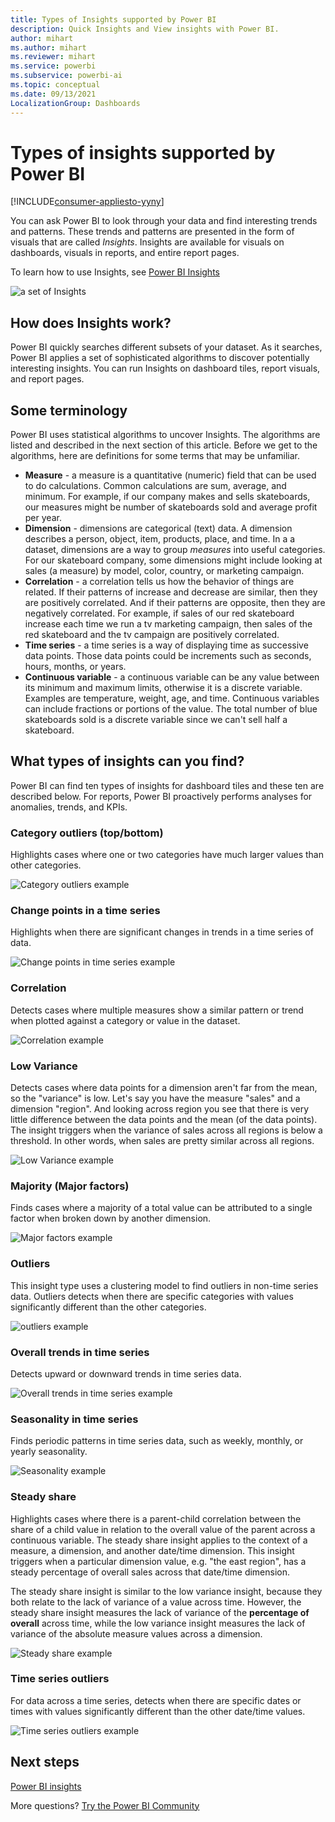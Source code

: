 ```yaml
---
title: Types of Insights supported by Power BI
description: Quick Insights and View insights with Power BI.
author: mihart
ms.author: mihart
ms.reviewer: mihart
ms.service: powerbi
ms.subservice: powerbi-ai
ms.topic: conceptual
ms.date: 09/13/2021
LocalizationGroup: Dashboards
---
```

# Types of insights supported by Power BI

[!INCLUDE[consumer-appliesto-yyny](../includes/consumer-appliesto-yyny.md)]

You can ask Power BI to look through your data and find interesting trends and patterns. These trends and patterns are presented in the form of visuals that are called *Insights*. Insights are available for visuals on dashboards, visuals in reports, and entire report pages. 

To learn how to use Insights, see [Power BI Insights](end-user-insights.md)

![a set of Insights](media/end-user-insight-types/power-bi-insight-line.png)

## How does Insights work?
Power BI quickly searches different subsets of your dataset. As it searches, Power BI applies a set of sophisticated algorithms to discover potentially interesting insights. You can run Insights on dashboard tiles, report visuals, and report pages.

## Some terminology
Power BI uses statistical algorithms to uncover  Insights. The algorithms are listed and described in the next section of this article. Before we get to the algorithms, here are definitions for some terms that may be unfamiliar. 

* **Measure** - a measure is a quantitative (numeric) field that can be used to do calculations. Common calculations are sum, average, and minimum. For example, if our company makes and sells skateboards, our measures might be number of skateboards sold and average profit per year.  
* **Dimension** - dimensions are categorical (text) data. A dimension describes a person, object, item, products, place, and time. In a a dataset, dimensions are a way to group *measures* into useful categories. For our skateboard company, some dimensions might include looking at sales (a measure) by model, color, country, or marketing campaign.   
* **Correlation** - a correlation tells us how the behavior of things are related.  If their patterns of increase and decrease are similar, then they are positively correlated. And if their patterns are opposite, then they are negatively correlated. For example, if sales of our red skateboard increase each time we run a tv marketing campaign, then sales of the red skateboard and the tv campaign are positively correlated.
* **Time series** - a time series is a way of displaying time as successive data points. Those data points could be increments such as seconds, hours, months, or years.  
* **Continuous variable** - a continuous variable can be any value between its minimum and maximum limits, otherwise it is a discrete variable. Examples are temperature, weight, age, and time. Continuous variables can include fractions or portions of the value. The total number of blue skateboards sold is a discrete variable since we can't sell half a skateboard.  

## What types of insights can you find?
Power BI can find ten types of insights for dashboard tiles and these ten are described below.  For reports, Power BI proactively  performs analyses for anomalies, trends, and KPIs. 

### Category outliers (top/bottom)
Highlights cases where one or two categories have much larger values than other categories.  

![Category outliers example](./media/end-user-insight-types/pbi-auto-insight-type-category-outliers.png)

### Change points in a time series
Highlights when there are significant changes in trends in a time series of data.

![Change points in time series example](./media/end-user-insight-types/pbi-auto-insight-type-changepoint.png)

### Correlation
Detects cases where multiple measures show a similar pattern or trend when plotted against a category or value in the dataset.

![Correlation example](./media/end-user-insight-types/pbi-auto-insight-type-correlation.png)

### Low Variance
Detects cases where data points for a dimension aren't far from the mean, so the "variance" is low. Let's say you have the measure "sales" and a dimension "region". And looking across region you see that there is very little difference between the data points and the mean (of the data points). The insight triggers when the variance of sales across all regions is below a threshold. In other words, when sales are pretty similar across all regions.

![Low Variance example](./media/end-user-insight-types/power-bi-insights-low-variance.png)

### Majority (Major factors)
Finds cases where a majority of a total value can be attributed to a single factor when broken down by another dimension.  

![Major factors example](./media/end-user-insight-types/pbi-auto-insight-type-majority.png)

### Outliers
This insight type uses a clustering model to find outliers in non-time series data. Outliers detects when there are specific categories with values significantly different than the other categories.

![outliers example](./media/end-user-insight-types/power-bi-outliers.png)

### Overall trends in time series
Detects upward or downward trends in time series data.

![Overall trends in time series example](./media/end-user-insight-types/pbi-auto-insight-type-trend.png)

### Seasonality in time series
Finds periodic patterns in time series data, such as weekly, monthly, or yearly seasonality.

![Seasonality example](./media/end-user-insight-types/pbi-auto-insight-type-seasonality-new.png)

### Steady share
Highlights cases where there is a parent-child correlation between the share of a child value in relation to the overall value of the parent across a continuous variable. The steady share insight applies to the context of a measure, a dimension, and another date/time dimension. This insight triggers when a particular dimension value, e.g. "the east region", has a steady percentage of overall sales across that date/time dimension.

The steady share insight is similar to the low variance insight, because they both relate to the lack of variance of a value across time. However, the steady share insight measures the lack of variance of the **percentage of overall** across time, while the low variance insight measures the lack of variance of the absolute measure values across a dimension.

![Steady share example](./media/end-user-insight-types/pbi-auto-insight-type-steadyshare.png)

### Time series outliers
For data across a time series, detects when there are specific dates or times with values significantly different than the other date/time values.

![Time series outliers example](./media/end-user-insight-types/pbi-auto-insight-type-time-series-outliers-purple.png)


## Next steps
[Power BI insights](end-user-insights.md)

More questions? [Try the Power BI Community](https://community.powerbi.com/)

